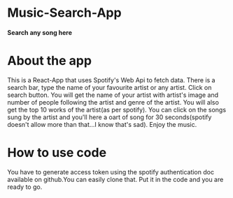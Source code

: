 # Music-Search-App
#### Search any song here

# About the app
This is a React-App that uses Spotify's Web Api to fetch data. There is a search bar, type the name of your favourite artist or any artist. Click on search button. You will get the name of your artist with artist's image and number of people following the artist and genre of the artist. You will also get the top 10 works of the artist(as per spotify). You can click on the songs sung by the artist and you'll here a oart of song for 30 seconds(spotify doesn't allow more than that...I know that's sad). Enjoy the music.

# How to use code
You have to generate access token using the spotify authentication doc available on github.You can easily clone that. Put it in the code and you are ready to go.
